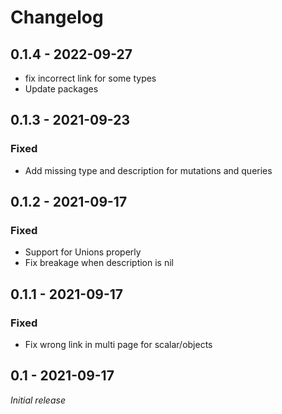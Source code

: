 # Changelog

## 0.1.4 - 2022-09-27

- fix incorrect link for some types
- Update packages

## 0.1.3 - 2021-09-23

### Fixed

- Add missing type and description for mutations and queries

## 0.1.2 - 2021-09-17

### Fixed

- Support for Unions properly
- Fix breakage when description is nil
## 0.1.1 - 2021-09-17

### Fixed

- Fix wrong link in multi page for scalar/objects
## 0.1 - 2021-09-17

_Initial release_